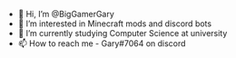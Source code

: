 - 👋 Hi, I’m @BigGamerGary
- 👀 I’m interested in Minecraft mods and discord bots
- 🌱 I’m currently studying Computer Science at university
- 📫 How to reach me - Gary#7064 on discord

<!---
BigGamerGary/BigGamerGary is a ✨ special ✨ repository because its `README.md` (this file) appears on your GitHub profile.
You can click the Preview link to take a look at your changes.
--->
